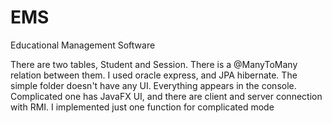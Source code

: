 # EMS
Educational Management Software

There are two tables, Student and Session. There is a @ManyToMany relation between them. I used oracle express, and JPA hibernate. The simple folder doesn't have any UI. Everything appears in the console. Complicated one has JavaFX UI, and there are client and server connection with RMI. I implemented just one function for complicated mode
